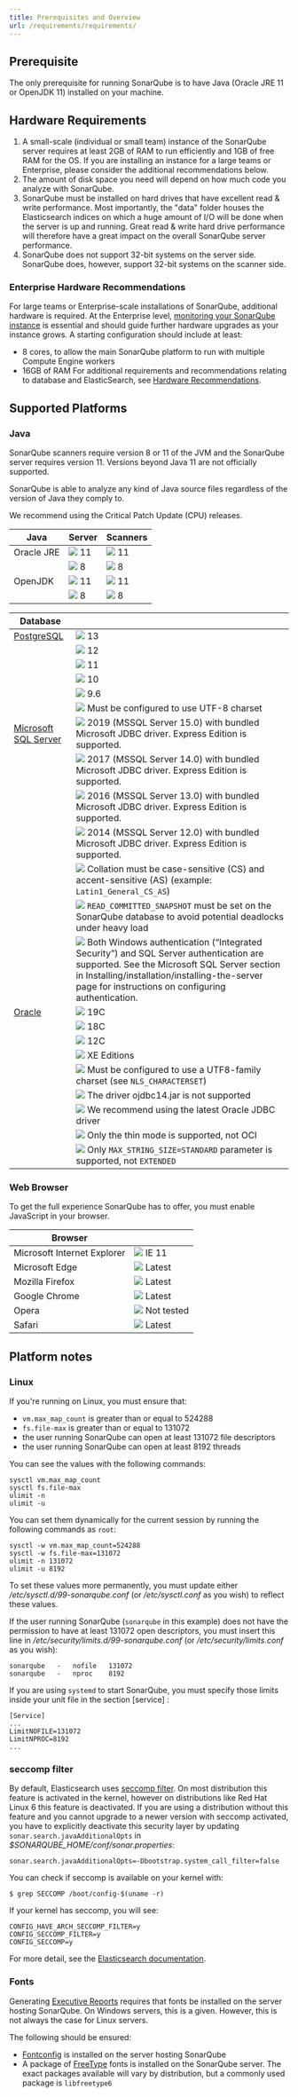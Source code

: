 ```yaml
---
title: Prerequisites and Overview
url: /requirements/requirements/
---
```

## Prerequisite
The only prerequisite for running SonarQube is to have Java (Oracle JRE 11 or OpenJDK 11) installed on your machine.

## Hardware Requirements
1. A small-scale (individual or small team) instance of the SonarQube server requires at least 2GB of RAM to run efficiently and 1GB of free RAM for the OS. If you are installing an instance for a large teams or Enterprise, please consider the additional recommendations below.
2. The amount of disk space you need will depend on how much code you analyze with SonarQube.
3. SonarQube must be installed on hard drives that have excellent read & write performance. Most importantly, the "data" folder houses the Elasticsearch indices on which a huge amount of I/O will be done when the server is up and running. Great read & write hard drive performance will therefore have a great impact on the overall SonarQube server performance.
4. SonarQube does not support 32-bit systems on the server side. SonarQube does, however, support 32-bit systems on the scanner side.

### Enterprise Hardware Recommendations
For large teams or Enterprise-scale installations of SonarQube, additional hardware is required. At the Enterprise level, [monitoring your SonarQube instance](/instance-administration/monitoring/) is essential and should guide further hardware upgrades as your instance grows. A starting configuration should include at least:

* 8 cores, to allow the main SonarQube platform to run with multiple Compute Engine workers
* 16GB of RAM
For additional requirements and recommendations relating to database and ElasticSearch, see [Hardware Recommendations](/requirements/hardware-recommendations/).

## Supported Platforms
### Java
SonarQube scanners require version 8 or 11 of the JVM and the SonarQube server requires version 11. Versions beyond Java 11 are not officially supported. 

SonarQube is able to analyze any kind of Java source files regardless of the version of Java they comply to. 

We recommend using the Critical Patch Update (CPU) releases.

| Java           | Server                    | Scanners                  |
| -------------- | ------------------------- | ------------------------- |
| Oracle JRE     | ![](/images/check.svg) 11 | ![](/images/check.svg) 11 |
|                | ![](/images/cross.svg) 8  | ![](/images/check.svg) 8  |
| OpenJDK        | ![](/images/check.svg) 11 | ![](/images/check.svg) 11 |
|                | ![](/images/cross.svg) 8  | ![](/images/check.svg) 8  |

| Database                                                    |                                                                                                                                                                                                                                                                   |
| ----------------------------------------------------------- | ----------------------------------------------------------------------------------------------------------------------------------------------------------------------------------------------------------------------------------------------------------------- |
| [PostgreSQL](http://www.postgresql.org/)                    | ![](/images/check.svg) 13                                                                                                                                                                                                                                         |
|                                                             | ![](/images/check.svg) 12                                                                                                                                                                                                                                         |
|                                                             | ![](/images/check.svg) 11                                                                                                                                                                                                                                         |
|                                                             | ![](/images/check.svg) 10                                                                                                                                                                                                                                         |
|                                                             | ![](/images/check.svg) 9.6                                                                                                                                                                                                                                        |
|                                                             | ![](/images/exclamation.svg) Must be configured to use UTF-8 charset                                                                                                                                                                                              |
| [Microsoft SQL Server](http://www.microsoft.com/sqlserver/) | ![](/images/check.svg) 2019 (MSSQL Server 15.0) with bundled Microsoft JDBC driver. Express Edition is supported.                                                                                                                                                 |
|                                                             | ![](/images/check.svg) 2017 (MSSQL Server 14.0) with bundled Microsoft JDBC driver. Express Edition is supported.                                                                                                                                                 |
|                                                             | ![](/images/check.svg) 2016 (MSSQL Server 13.0) with bundled Microsoft JDBC driver. Express Edition is supported.                                                                                                                                                 |
|                                                             | ![](/images/check.svg) 2014 (MSSQL Server 12.0) with bundled Microsoft JDBC driver. Express Edition is supported.                                                                                                                                                 |
|                                                             | ![](/images/exclamation.svg) Collation must be case-sensitive (CS) and accent-sensitive (AS) (example: `Latin1_General_CS_AS`)                                                                                                                                    |
|                                                             | ![](/images/exclamation.svg) `READ_COMMITTED_SNAPSHOT` must be set on the SonarQube database to avoid potential deadlocks under heavy load                                                                                                                        |
|                                                             | ![](/images/info.svg) Both Windows authentication (“Integrated Security”) and SQL Server authentication are supported. See the Microsoft SQL Server section in Installing/installation/installing-the-server page for instructions on configuring authentication. |
| [Oracle](http://www.oracle.com/database/)                   | ![](/images/check.svg) 19C                                                                                                                                                                                                                                        |
|                                                             | ![](/images/check.svg) 18C                                                                                                                                                                                                                                        |
|                                                             | ![](/images/check.svg) 12C                                                                                                                                                                                                                                        |
|                                                             | ![](/images/check.svg) XE Editions                                                                                                                                                                                                                                |
|                                                             | ![](/images/exclamation.svg) Must be configured to use a UTF8-family charset (see `NLS_CHARACTERSET`)                                                                                                                                                             |
|                                                             | ![](/images/exclamation.svg) The driver ojdbc14.jar is not supported                                                                                                                                                                                              |
|                                                             | ![](/images/info.svg) We recommend using the latest Oracle JDBC driver                                                                                                                                                                                            |
|                                                             | ![](/images/exclamation.svg) Only the thin mode is supported, not OCI                                                                                                                                                                                             |
|                                                             | ![](/images/exclamation.svg) Only `MAX_STRING_SIZE=STANDARD` parameter is supported, not `EXTENDED`                                                                                                                                                               |

### Web Browser
To get the full experience SonarQube has to offer, you must enable JavaScript in your browser.

| Browser                     |                                         |
| --------------------------- | --------------------------------------- |
| Microsoft Internet Explorer | ![](/images/check.svg) IE 11            |
| Microsoft Edge              | ![](/images/check.svg) Latest           |
| Mozilla Firefox             | ![](/images/check.svg) Latest           |
| Google Chrome               | ![](/images/check.svg) Latest           |
| Opera                       | ![](/images/exclamation.svg) Not tested |
| Safari                      | ![](/images/check.svg) Latest           |

## Platform notes
### Linux
If you're running on Linux, you must ensure that:

* `vm.max_map_count` is greater than or equal to 524288
* `fs.file-max` is greater than or equal to 131072
* the user running SonarQube can open at least 131072 file descriptors
* the user running SonarQube can open at least 8192 threads

You can see the values with the following commands:
```
sysctl vm.max_map_count
sysctl fs.file-max
ulimit -n
ulimit -u
```

You can set them dynamically for the current session by running  the following commands as `root`:
```
sysctl -w vm.max_map_count=524288
sysctl -w fs.file-max=131072
ulimit -n 131072
ulimit -u 8192
```

To set these values more permanently, you must update either _/etc/sysctl.d/99-sonarqube.conf_ (or _/etc/sysctl.conf_ as you wish) to reflect these values.

If the user running SonarQube (`sonarqube` in this example) does not have the permission to have at least 131072 open descriptors, you must insert this line in _/etc/security/limits.d/99-sonarqube.conf_ (or _/etc/security/limits.conf_ as you wish):
```
sonarqube   -   nofile   131072
sonarqube   -   nproc    8192
```

If you are using `systemd` to start SonarQube, you must specify those limits inside your unit file in the section \[service\] :
```
[Service]
...
LimitNOFILE=131072
LimitNPROC=8192
...
```

### seccomp filter
By default, Elasticsearch uses [seccomp filter](https://www.kernel.org/doc/Documentation/prctl/seccomp_filter.txt). On most distribution this feature is activated in the kernel, however on distributions like Red Hat Linux 6 this feature is deactivated. If you are using a distribution without this feature and you cannot upgrade to a newer version with seccomp activated, you have to explicitly deactivate this security layer by updating `sonar.search.javaAdditionalOpts` in _$SONARQUBE_HOME/conf/sonar.properties_:
```
sonar.search.javaAdditionalOpts=-Dbootstrap.system_call_filter=false
```

You can check if seccomp is available on your kernel with:
```
$ grep SECCOMP /boot/config-$(uname -r)
```

If your kernel has seccomp, you will see:
```
CONFIG_HAVE_ARCH_SECCOMP_FILTER=y
CONFIG_SECCOMP_FILTER=y
CONFIG_SECCOMP=y
```
For more detail, see the [Elasticsearch documentation](https://www.elastic.co/guide/en/elasticsearch/reference/5.6/breaking-changes-5.6.html).

### Fonts
Generating [Executive Reports](/project-administration/portfolio-pdf-configuration/) requires that fonts be installed on the server hosting SonarQube. On Windows servers, this is a given. However, this is not always the case for Linux servers.

The following should be ensured:

* [Fontconfig](https://en.wikipedia.org/wiki/Fontconfig) is installed on the server hosting SonarQube
* A package of [FreeType](https://www.freetype.org/) fonts is installed on the SonarQube server. The exact packages available will vary by distribution, but a commonly used package is `libfreetype6`
